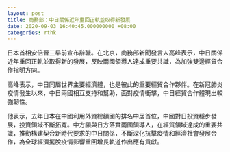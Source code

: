 ```yaml
---
layout: post
title: 商務部：中日關係近年重回正軌並取得新發展
date: 2020-09-03 16:40:45.000000000 +08:00
categories: rthk
---
```


日本首相安倍晉三早前宣布辭職。在北京，商務部新聞發言人高峰表示，中日關係近年重回正軌並取得新的發展，反映兩國領導人達成重要共識，為加強雙邊經貿合作指明方向。

高峰表示，中日同屬世界主要經濟體，也是彼此的重要經貿合作夥伴。在新冠肺炎疫情發生以來，中日兩國相互支持和幫助，面對疫情衝擊，中日經貿合作體現出較強韌性。

他表示，去年日本在中國利用外資總額國的排名中居首位，中國對日投資穩步發展，投資領域不斷拓寬。中方願與日方落實兩國領導人，在經貿領域達成的重要共識，推動構建契合新時代要求的中日關係，不斷深化抗擊疫情和經濟社會發展合作，為全球經濟擺脫疫情影響重回增長軌道作出應有貢獻。
